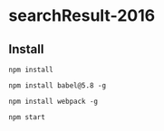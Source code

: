 # searchResult-2016

## Install

`npm install`

`npm install babel@5.8 -g`

`npm install webpack -g`

`npm start`
